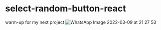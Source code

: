 # select-random-button-react
warm-up for my next project
![WhatsApp Image 2022-03-09 at 21 27 53](https://user-images.githubusercontent.com/78323809/157507188-c7f29ffd-389b-4bf7-9800-4f77c259fd9a.jpeg)
